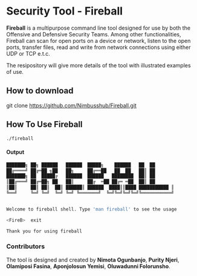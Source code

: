 # Security Tool - Fireball

**Fireball** is a multipurpose command line tool designed for use by both the Offensive and Defensive Security Teams.
Among other functionalities, Fireball can scan for open ports on a device or network, listen to the open ports, transfer files,
read and write from network connections using either UDP or TCP e.t.c.

The resipository will give more details of the tool with illustrated examples of use.

## How to download

git clone https://github.com/Nimbusshub/Fireball.git

## How To Use Fireball

```bash
./fireball

```

#### Output

```bash
███████╗ ██╗ ██████   ██████  █████╗    ██████   ██  ██
██╔════╝ ██╔═██ ╗██   ██╗     ██╔══██   ██  ██   ██║ ██
███████╗ ██  █████╔   ██████  ██████   ████████  ██║ ██
║██╔═══╝ ██╔═██╗ ██   ██║     ██╔  ═██ ██╔═ ═██  ██║ ██
║██║     ██║ ██║  ██║ ██████║ ██████  ████║║████ ███████████ ║
╚══╝     ╚═╝ ╚═╝  ╚═╝ ╚═╝ ╚═══════╝  ╚═╝╚═╝╚═╝╚═╝╚═══════════╝


Welcome to fireball shell. Type 'man fireball' to see the usage

<FireB>  exit

Thank you for using fireball
```

### Contributors

The tool is designed and created by **Nimota Ogunbanjo**, **Purity Njeri**, **Olamiposi Fasina**, **Aponjolosun Yemisi**, **Oluwadunni Folorunsho**.
